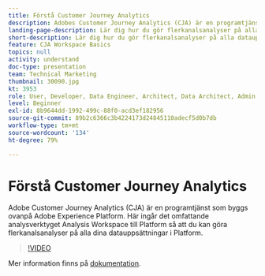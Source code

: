 ```yaml
---
title: Förstå Customer Journey Analytics
description: Adobes Customer Journey Analytics (CJA) är en programtjänst som byggs ovanpå Adobe Experience Platform. Här ingår det omfattande analysverktyget Analysis Workspace till Platform så att du kan göra flerkanalsanalyser på alla dina datauppsättningar i Platform.
landing-page-description: Lär dig hur du gör flerkanalsanalyser på alla datauppsättningar i Experience Platform.
short-description: Lär dig hur du gör flerkanalsanalyser på alla datauppsättningar i Experience Platform.
feature: CJA Workspace Basics
topics: null
activity: understand
doc-type: presentation
team: Technical Marketing
thumbnail: 30090.jpg
kt: 3953
role: User, Developer, Data Engineer, Architect, Data Architect, Admin, Leader
level: Beginner
exl-id: 8b9644dd-1992-499c-88f0-acd3ef182956
source-git-commit: 89b2c6366c3b4224173d24845110adecf5d0b7db
workflow-type: tm+mt
source-wordcount: '134'
ht-degree: 79%

---
```


# Förstå Customer Journey Analytics

Adobe Customer Journey Analytics (CJA) är en programtjänst som byggs ovanpå Adobe Experience Platform. Här ingår det omfattande analysverktyget Analysis Workspace till Platform så att du kan göra flerkanalsanalyser på alla dina datauppsättningar i Platform.

>[!VIDEO](https://video.tv.adobe.com/v/30090/?quality=12&learn=on&enable10seconds=on&speedcontrol=on)

Mer information finns på [dokumentation](https://experienceleague.adobe.com/docs/analytics-platform/using/cja-landing.html).
